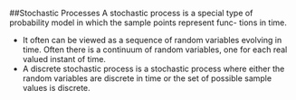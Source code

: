 ##Stochastic Processes
A stochastic process is a special type of probability model in which the sample points represent func- tions in time.
- It often can be viewed as a sequence of random variables evolving in time. Often there is a continuum of random variables, one for each real valued instant of time.
- A discrete stochastic process is a stochastic process where either the random variables are discrete in time or the set of possible sample values is discrete.
